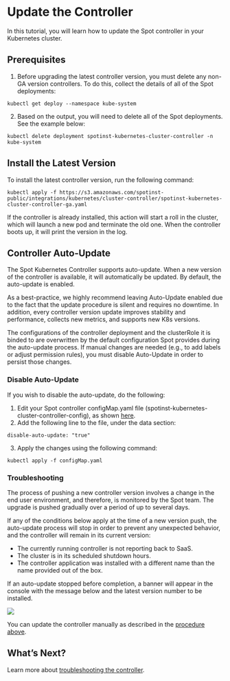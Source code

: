 # Update the Controller

In this tutorial, you will learn how to update the Spot controller in your Kubernetes cluster.

## Prerequisites

1. Before upgrading the latest controller version, you must delete any non-GA version controllers. To do this, collect the details of all of the Spot deployments:

`kubectl get deploy --namespace kube-system`

2. Based on the output, you will need to delete all of the Spot deployments. See the example below:

`kubectl delete deployment spotinst-kubernetes-cluster-controller -n kube-system`

## Install the Latest Version

To install the latest controller version, run the following command:

`kubectl apply -f https://s3.amazonaws.com/spotinst-public/integrations/kubernetes/cluster-controller/spotinst-kubernetes-cluster-controller-ga.yaml`

If the controller is already installed, this action will start a roll in the cluster, which will launch a new pod and terminate the old one. When the controller boots up, it will print the version in the log.

## Controller Auto-Update

The Spot Kubernetes Controller supports auto-update. When a new version of the controller is available, it will automatically be updated. By default, the auto-update is enabled.

As a best-practice, we highly recommend leaving Auto-Update enabled due to the fact that the update procedure is silent and requires no downtime. In addition, every controller version update improves stability and performance, collects new metrics, and supports new K8s versions.

The configurations of the controller deployment and the clusterRole it is binded to are overwritten by the default configuration Spot provides during the auto-update process. If manual changes are needed (e.g., to add labels or adjust permission rules), you must disable Auto-Update in order to persist those changes.

### Disable Auto-Update

If you wish to disable the auto-update, do the following:

1. Edit your Spot controller configMap.yaml file (spotinst-kubernetes-cluster-controller-config), as shown [here](ocean/tutorials/spot-kubernetes-controller/install-with-kubectl.md).
2. Add the following line to the file, under the data section:

`disable-auto-update: "true"`

3. Apply the changes using the following command:

`kubectl apply -f configMap.yaml`

### Troubleshooting

The process of pushing a new controller version involves a change in the end user environment, and therefore, is monitored by the Spot team. The upgrade is pushed gradually over a period of up to several days.

If any of the conditions below apply at the time of a new version push, the auto-update process will stop in order to prevent any unexpected behavior, and the controller will remain in its current version:

- The currently running controller is not reporting back to SaaS.
- The cluster is in its scheduled shutdown hours.
- The controller application was installed with a different name than the name provided out of the box.

If an auto-update stopped before completion, a banner will appear in the console with the message below and the latest version number to be installed.

<img src="/ocean/_media/tutorials-update-the-controller-01.png" />

You can update the controller manually as described in the [procedure above](ocean/tutorials/spot-kubernetes-controller/update-controller?id=install-the-latest-version).

## What’s Next?

Learn more about [troubleshooting the controller](ocean/troubleshooting/troubleshoot-controller).
